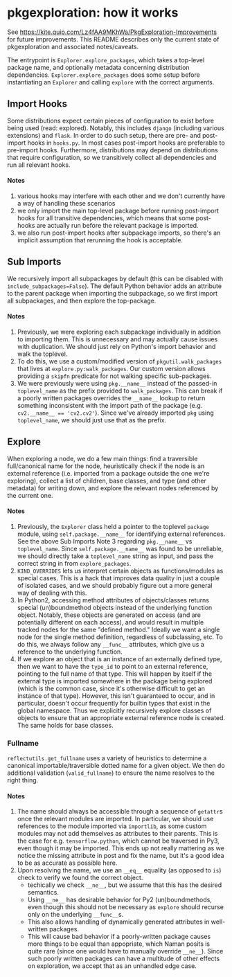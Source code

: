 # pkgexploration: how it works

See https://kite.quip.com/Lz4fAA9MKhWa/PkgExploration-Improvements for future improvements.
This README describes only the current state of pkgexploration and associated notes/caveats.

The entrypoint is `Explorer.explore_packages`, which takes a top-level package name, and optionally
metadata concerning distribution dependencies. `Explorer.explore_packages` does some setup before
instantiating an `Explorer` and calling `explore` with the correct arguments.

## Import Hooks

Some distributions expect certain pieces of configuration to exist before being used (read: explored).
Notably, this includes `django` (including various extensions) and `flask`. In order to do such setup,
there are pre- and post-import hooks in `hooks.py`. In most cases post-import hooks are preferable to
pre-import hooks. Furthermore, distributions may depend on distributions that require configuration,
so we transitively collect all dependencies and run all relevant hooks.

#### Notes

1. various hooks may interfere with each other and we don't currently have a way of handling these scenarios
2. we only import the main top-level package before running post-import hooks for all transitive dependencies,
   which means that some post- hooks are actually run before the relevant package is imported.
3. we also run post-import hooks after subpackage imports, so there's an implicit assumption that
   rerunning the hook is acceptable.

## Sub Imports

We recursively import all subpackages by default (this can be disabled with `include_subpackages=False`).
The default Python behavior adds an attribute to the parent package when importing the subpackage, so we
first import all subpackages, and then explore the top-package.

#### Notes

1. Previously, we were exploring each subpackage individually in addition to importing them. This is unnecessary and
   may actually cause issues with duplication. We should just rely on Python's import behavior and walk the toplevel.
2. To do this, we use a custom/modified version of `pkgutil.walk_packages` that lives at `explore.py:walk_packages`.
   Our custom version allows providing a `skipfn` predicate for not walking specific sub-packages.
3. We were previously were using `pkg.__name__` instead of the passed-in `toplevel_name` as the prefix provided to
   `walk_packages`. This can break if a poorly written packages overrides the `__name__` lookup to return something
   inconsistent with the import path of the package (e.g. `cv2.__name__ == 'cv2.cv2'`). Since we've already imported
   `pkg` using `toplevel_name`, we should just use that as the prefix.

## Explore

When exploring a node, we do a few main things: find a traversible full/canonical name for the node, heuristically
check if the node is an external reference (i.e. imported from a package outside the one we're exploring), collect
a list of children, base classes, and type (and other metadata) for writing down, and explore the relevant nodes referenced
by the current one.

#### Notes

1. Previously, the `Explorer` class held a pointer to the toplevel `package` module, using `self.package.__name__` for
   identifying external references. See the above Sub Imports Note 3 regarding `pkg.__name__` vs `toplevel_name`.
   Since `self.package.__name__` was found to be unreliable, we should directly take a `toplevel_name` string as input,
   and pass the correct string in from `explore_packages`.
2. `KIND_OVERRIDES` lets us interpret certain objects as functions/modules as special cases. This is a hack that improves data
   quality in just a couple of isolated cases, and we should probably figure out a more general way of dealing with this.
3. In Python2, accessing method attributes of objects/classes returns special (un)boundmethod objects instead of the underlying
   function object. Notably, these objects are generated on access (and are potentially different on each access), and would
   result in multiple tracked nodes for the same "defined method." Ideally we want a single node for the single method definition,
   regardless of subclassing, etc. To do this, we always follow any `__func__` attributes, which give us a reference to the underlying
   function.
4. If we explore an object that is an instance of an externally defined type, then we want to have the `type_id` to point to an
   external reference, pointing to the full name of that type. This will happen by itself if the external type is imported somewhere
   in the package being explored (which is the common case, since it's otherwise difficult to get an instance of that type).
   However, this isn't guaranteed to occur, and in particular, doesn't occur frequently for builtin types that exist in the global
   namespace. Thus we explicitly recursively explore classes of objects to ensure that an appropriate external reference node
   is created. The same holds for base classes.

### Fullname

`reflectutils.get_fullname` uses a variety of heuristics to determine a canonical importable/traversible dotted name for a
given object. We then do additional validation (`valid_fullname`) to ensure the name resolves to the right thing.

#### Notes

1. The name should always be accessible through a sequence of `getattr`s once the relevant modules are imported. In particular,
   we should use references to the module imported via `importlib`, as some custom modules may not add themselves as attributes
   to their parents. This is the case for e.g. `tensorflow.python`, which cannot be traversed in Py3, even though it may be
   imported. This ends up not really mattering as we notice the missing attribute in post and fix the name, but it's a good
   idea to be as accurate as possible here.
2. Upon resolving the name, we use an `__eq__` equality (as opposed to `is`) check to verify we found the correct object.
    * techically we check `__ne__`, but we assume that this has the desired semantics.
    * Using `__ne__` has desirable behavior for Py2 (un)boundmethods, even though this should not be necessary as `explore`
      should recurse only on the underlying `__func__`s.
    * This also allows handling of dynamically generated attributes in well-written packages.
    * This will cause bad behavior if a poorly-written package causes more things to be equal than appopriate, which
      Naman posits is quite rare (since one would have to manually override `__ne__`). Since such poorly written
      packages can have a multitude of other effects on exploration, we accept that as an unhandled edge case.
